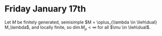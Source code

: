 # Friday January 17th

Let $M$ be finitely generated, semisimple $M = \oplus_{\lambda \in \lieh\dual} M_\lambda$, and locally finite, so $\dim M_\mu < \infty$ for all $\mu \in \lieh\dual$.
